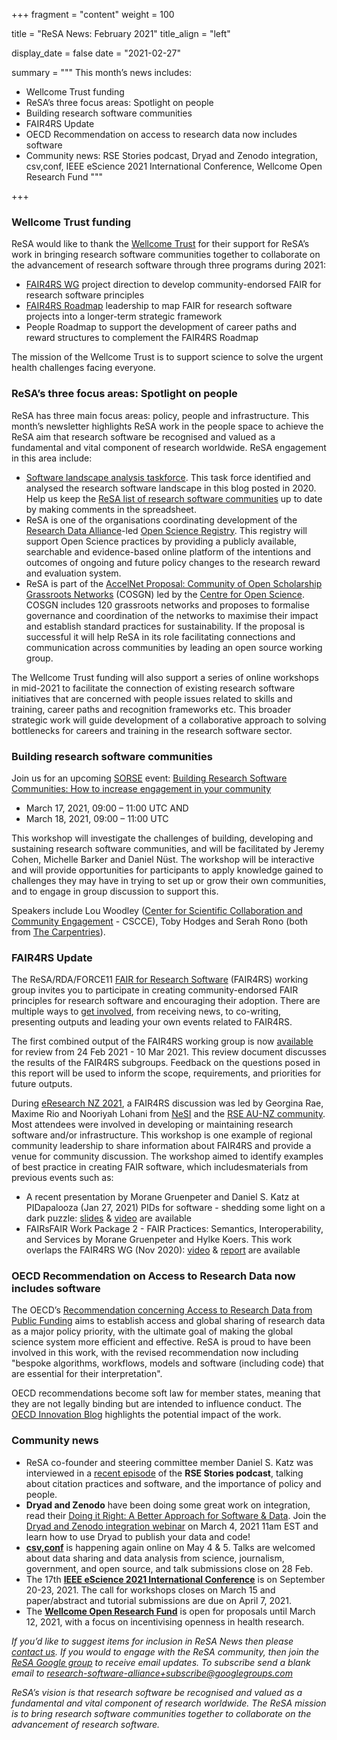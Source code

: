 +++
fragment = "content"
weight = 100

title = "ReSA News: February 2021"
title_align = "left"

display_date = false
date = "2021-02-27"

summary = """
This month’s news includes:

* Wellcome Trust funding 
* ReSA’s three focus areas: Spotlight on people
* Building research software communities
* FAIR4RS Update
* OECD Recommendation on access to research data now includes software
* Community news: RSE Stories podcast, Dryad and Zenodo integration, csv,conf, IEEE eScience 2021 International Conference, Wellcome Open Research Fund 
"""

+++

### Wellcome Trust funding 

ReSA would like to thank the [Wellcome Trust](https://wellcome.org/) for their support for ReSA’s work in bringing research software communities together to collaborate on the advancement of research software through three programs during 2021:

* [FAIR4RS WG](https://www.rd-alliance.org/groups/fair-4-research-software-fair4rs-wg) project direction to develop community-endorsed FAIR for research software principles
* [FAIR4RS Roadmap](https://www.researchsoft.org/taskforces/) leadership to map FAIR for research software projects into a longer-term strategic framework
* People Roadmap to support the development of career paths and reward structures to complement the FAIR4RS Roadmap 

The mission of the Wellcome Trust is to support science to solve the urgent health challenges facing everyone.

### ReSA’s three focus areas: Spotlight on people

ReSA has three main focus areas: policy, people and infrastructure. This month’s newsletter highlights ReSA work in the people space to achieve the ReSA aim that research software be recognised and valued as a fundamental and vital component of research worldwide. ReSA engagement in this area include:

* [Software landscape analysis taskforce](https://www.researchsoft.org/taskforces/). This task force identified and analysed the research software landscape in this blog posted in 2020. Help us keep the [ReSA list of research software communities](https://docs.google.com/spreadsheets/d/15JHqOxR4HIKHYe821IPvbxIuXP1zMjXKGEIJwB-GPqE/edit#gid=0) up to date by making comments in the spreadsheet.
* ReSA is one of the organisations coordinating development of the [Research Data Alliance](https://www.rd-alliance.org)-led [Open Science Registry](http://openscienceregistry.org/). This registry will support Open Science practices by providing a publicly available, searchable and evidence-based online platform of the intentions and outcomes of ongoing and future policy changes to the research reward and evaluation system.
* ReSA is part of the [AccelNet Proposal: Community of Open Scholarship Grassroots Networks](https://www.researchgate.net/publication/338934140_NSF_19-501_AccelNet_Proposal_Community_of_Open_Scholarship_Grassroots_Networks_COSGN) (COSGN) led by the [Centre for Open Science](https://www.cos.io/). COSGN includes 120 grassroots networks and proposes to formalise governance and coordination of the networks to maximise their impact and establish standard practices for sustainability. If the proposal is successful it will help ReSA in its role facilitating connections and communication across communities by leading an open source working group.

The Wellcome Trust funding will also support a series of online workshops in mid-2021 to facilitate the connection of existing research software initiatives that are concerned with people issues related to skills and training, career paths and recognition frameworks etc. This broader strategic work will guide development of a collaborative approach to solving bottlenecks for careers and training in the research software sector.

### Building research software communities

Join us for an upcoming [SORSE](https://sorse.github.io/programme/) event: [Building Research Software Communities: How to increase engagement in your community](https://sorse.github.io/programme/)

* March 17, 2021, 09:00 – 11:00 UTC AND
* March 18, 2021, 09:00 – 11:00 UTC

This workshop will investigate the challenges of building, developing and sustaining research software communities, and will be facilitated by Jeremy Cohen, Michelle Barker and Daniel Nüst. The workshop will be interactive and will provide opportunities for participants to apply knowledge gained to challenges they may have in trying to set up or grow their own communities, and to engage in group discussion to support this.

Speakers include Lou Woodley ([Center for Scientific Collaboration and Community Engagement](https://www.cscce.org/) - CSCCE), Toby Hodges and Serah Rono (both from [The Carpentries](https://carpentries.org/)).

### FAIR4RS Update

The ReSA/RDA/FORCE11 [FAIR for Research Software](https://www.rd-alliance.org/groups/fair-research-software-fair4rs-wg) (FAIR4RS) working group invites you to participate in creating community-endorsed FAIR principles for research software and encouraging their adoption. There are multiple ways to [get involved](https://github.com/force11/FAIR4RS/blob/master/CommunityEngagementChannels.md), from receiving news, to co-writing, presenting outputs and leading your own events related to FAIR4RS. 

The first combined output of the FAIR4RS working group is now [available](https://www.rd-alliance.org/group/working-and-interest-group-chairs-rdacodata-summer-schools-data-science-and-cloud-computing-0) for review from 24 Feb 2021 - 10 Mar 2021. This review document discusses the results of the FAIR4RS subgroups. Feedback on the questions posed in this report will be used to inform the scope, requirements, and priorities for future outputs.

During [eResearch NZ 2021](https://www.eresearchnz2021.org.nz/), a FAIR4RS discussion was led by Georgina Rae, Maxime Rio and Nooriyah Lohani from [NeSI](https://www.nesi.org.nz/) and the [RSE AU-NZ community](https://rse-aunz.github.io/). Most attendees were involved in developing or maintaining research software and/or infrastructure. This workshop is one example of regional community leadership to share information about FAIR4RS and provide a venue for community discussion. The workshop aimed to identify examples of best practice in creating FAIR software, which includesmaterials from previous events such as:

* A recent presentation by Morane Gruenpeter and Daniel S. Katz at PIDapalooza (Jan 27, 2021) PIDs for software - shedding some light on a dark puzzle: [slides](https://zenodo.org/record/4473481) & [video](https://www.youtube.com/watch?v=vToTJzf_bJc) are available
* FAIRsFAIR Work Package 2 - FAIR Practices: Semantics, Interoperability, and Services by Morane Gruenpeter and Hylke Koers. This work overlaps the FAIR4RS WG (Nov 2020): [video](https://www.fairsfair.eu/events/fair-software-decoding-principles) & [report](https://zenodo.org/record/4095092) are available

### OECD Recommendation on Access to Research Data now includes software

The OECD’s [Recommendation concerning Access to Research Data from Public Funding](http://www.oecd.org/sti/recommendation-access-to-research-data-from-public-funding.htm) aims to establish access and global sharing of research data as a major policy priority, with the ultimate goal of making the global science system more efficient and effective. ReSA is proud to have been involved in this work, with the revised recommendation now including "bespoke algorithms, workflows, models and software (including code) that are essential for their interpretation". 

OECD recommendations become soft law for member states, meaning that they are not legally binding but are intended to influence conduct. The [OECD Innovation Blog](https://oecd-innovation-blog.com/2021/01/20/oecd-recommendation-access-research-data-public-funding-update-covid-19/) highlights the potential impact of the work.

### Community news

* ReSA co-founder and steering committee member Daniel S. Katz was interviewed in a [recent episode](https://us-rse.org/rse-stories/2021/dan-katz/) of the **RSE Stories podcast**, talking about citation practices and software, and the importance of policy and people.
* **Dryad and Zenodo** have been doing some great work on integration, read their [Doing it Right: A Better Approach for Software & Data](https://blog.datadryad.org/2021/02/08/doing-it-right-a-better-approach-for-software-amp-data/). Join the [Dryad and Zenodo integration webinar](https://ucop.zoom.us/meeting/register/tJMsdOCrqT0oE9G9YPbeT0UM5HyP9IjZqYz0) on March 4, 2021 11am EST and learn how to use Dryad to publish your data and code! 
* **[csv,conf](https://csvconf.com/submit/)** is happening again online on May 4 & 5. Talks are welcomed about data sharing and data analysis from science, journalism, government, and open source, and talk submissions close on 28 Feb. 
* The 17th **[IEEE eScience 2021 International Conference](https://www.escience2021.org/call-for-workshops)** is on September 20-23, 2021. The call for workshops closes on March 15 and paper/abstract and tutorial submissions are due on April 7, 2021.
* The **[Wellcome Open Research Fund](https://wellcome.org/grant-funding/schemes/open-research-fund)** is open for proposals until March 12, 2021, with a focus on incentivising openness in health research.

*If you’d like to suggest items for inclusion in ReSA News then please [contact us](/contact). If you would to engage with the ReSA community, then join the [ReSA Google group](https://groups.google.com/forum/#!forum/research-software-alliance) to receive email updates. To subscribe send a blank email to [research-software-alliance+subscribe@googlegroups.com](mailto:research-software-alliance+subscribe@googlegroups.com)*

*ReSA’s vision is that research software be recognised and valued as a fundamental and vital component of research worldwide. The ReSA mission is to bring research software communities together to collaborate on the advancement of research software.*
